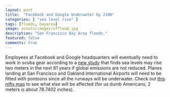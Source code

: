 ```yaml
---
layout: post
title:  "Facebook and Google Underwater by 2100"
categories: [ "sea level rise" ]
tags: [floods, bayarea]
image: assets/images/sfflood.jpg
description: "San Francisco Bay Area floods."
featured: false
comments: true
---
```


Employees at Facebook and Google headquarters will eventually need to work in scuba gear according to a [new study](https://www.pnas.org/content/early/2019/05/14/1817205116) that finds sea levels may rise two meters in the next 81 years if global emissions are not reduced. Planes landing at San Francisco and Oakland International Airports will need to be fitted with pontoons since all the runways will be underwater. Check out [this nifty map](https://explorer.adaptingtorisingtides.org/explorer) to see what else will be affected (for us dumb Americans, 2 meters is about 78.7402 inches).